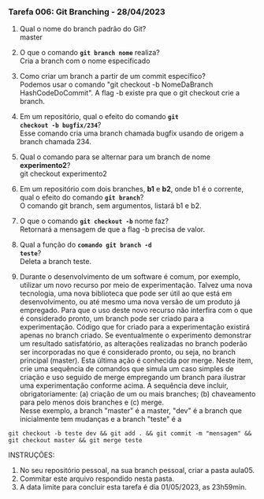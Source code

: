 ### Tarefa 006: Git Branching - 28/04/2023

1. Qual o nome do branch padrão do Git?
</br>master

2. O que o comando **<code>git branch nome</code>** realiza?
</br>Cria a branch com o nome especificado

3. Como criar um branch a partir de um commit específico?
</br>Podemos usar o comando "git checkout -b NomeDaBranch HashCodeDoCommit". A flag -b existe pra que o git checkout crie a branch.

4. Em um repositório, qual o efeito do comando **<code>git checkout -b bugfix/234</code>**?
</br>Esse comando cria uma branch chamada bugfix usando de origem a branch chamada 234.

5. Qual o comando para se alternar para um branch de nome **experimento2**?
</br> git checkout experimento2

6. Em um repositório com dois branches, **b1** e **b2**, onde b1 é o corrente, qual o efeito do comando **<code>git branch</code>**?
</br> O comando git branch, sem argumentos, listará b1 e b2.

7. O que o comando **<code>git checkout -b</code>** nome faz?
</br> Retornará a mensagem de que a flag -b precisa de valor.

8. Qual a função do <code>**comando git branch -d teste</code>**?
</br> Deleta a branch teste.

9. Durante o desenvolvimento de um software é comum, por exemplo, utilizar um novo recurso por meio de experimentação. Talvez uma nova tecnologia, uma nova biblioteca que pode ser útil ao que está em desenvolvimento, ou até mesmo uma nova versão de um produto já empregado. Para que o uso deste novo recurso não interfira com o que é considerado pronto, um branch pode ser criado para a experimentação. Código que for criado para a experimentação existirá apenas no branch criado. Se eventualmente o experimento demonstrar um resultado satisfatório, as alterações realizadas no branch poderão ser incorporadas no que é considerado pronto, ou seja, no branch principal (master). Esta última ação é conhecida por merge. Neste item, crie uma sequência de comandos que simula um caso simples de criação e uso seguido de merge empregando um branch para ilustrar uma experimentação conforme acima. A sequência deve incluir, obrigatoriamente: (a) criação de um ou mais branches; (b) chaveamento para pelo menos dois branches e (c) merge.
</br> Nesse exemplo, a branch "master" é a master, "dev" é a branch que inicialmente tem mudanças e a branch "teste" é a 
```
git checkout -b teste dev && git add . && git commit -m "mensagem" && git checkout master && git merge teste
```

INSTRUÇÕES:

1. No seu repositório pessoal, na sua branch pessoal, criar a pasta aula05.
2. Commitar este arquivo respondido nesta pasta.
3. A data limite para concluir esta tarefa é dia 01/05/2023, as 23h59min.

</DIV/>
